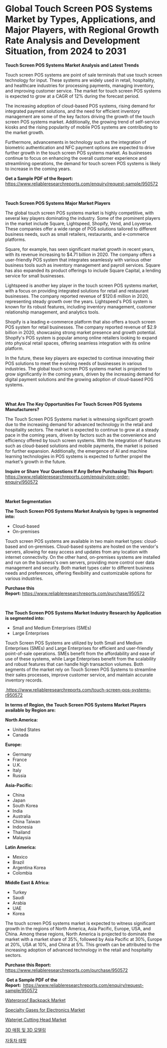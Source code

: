 <p><h1>Global Touch Screen POS Systems Market by Types, Applications, and Major Players, with Regional Growth Rate Analysis and Development Situation, from 2024 to 2031</h1></p><p><strong>Touch Screen POS Systems Market Analysis and Latest Trends</strong></p>
<p><p>Touch screen POS systems are point of sale terminals that use touch screen technology for input. These systems are widely used in retail, hospitality, and healthcare industries for processing payments, managing inventory, and improving customer service. The market for touch screen POS systems is expected to grow at a CAGR of 12% during the forecast period.</p><p>The increasing adoption of cloud-based POS systems, rising demand for integrated payment solutions, and the need for efficient inventory management are some of the key factors driving the growth of the touch screen POS systems market. Additionally, the growing trend of self-service kiosks and the rising popularity of mobile POS systems are contributing to the market growth.</p><p>Furthermore, advancements in technology such as the integration of biometric authentication and NFC payment options are expected to drive further growth in the touch screen POS systems market. As businesses continue to focus on enhancing the overall customer experience and streamlining operations, the demand for touch screen POS systems is likely to increase in the coming years.</p></p>
<p><strong>Get a Sample PDF of the Report:&nbsp;</strong> <a href="https://www.reliableresearchreports.com/enquiry/request-sample/950572">https://www.reliableresearchreports.com/enquiry/request-sample/950572</a></p>
<p>&nbsp;</p>
<p><strong>Touch Screen POS Systems Major Market Players</strong></p>
<p><p>The global touch screen POS systems market is highly competitive, with several key players dominating the industry. Some of the prominent players in the market include Square, Lightspeed, Shopify, Vend, and Loyverse. These companies offer a wide range of POS solutions tailored to different business needs, such as small retailers, restaurants, and e-commerce platforms.</p><p>Square, for example, has seen significant market growth in recent years, with its revenue increasing to $4.71 billion in 2020. The company offers a user-friendly POS system that integrates seamlessly with various other business tools such as inventory management and payroll services. Square has also expanded its product offerings to include Square Capital, a lending service for small businesses.</p><p>Lightspeed is another key player in the touch screen POS systems market, with a focus on providing integrated solutions for retail and restaurant businesses. The company reported revenue of $120.6 million in 2020, representing steady growth over the years. Lightspeed's POS system is known for its robust features, including inventory management, customer relationship management, and analytics tools.</p><p>Shopify is a leading e-commerce platform that also offers a touch screen POS system for retail businesses. The company reported revenue of $2.9 billion in 2020, showcasing strong market presence and growth potential. Shopify's POS system is popular among online retailers looking to expand into physical retail spaces, offering seamless integration with its online platform.</p><p>In the future, these key players are expected to continue innovating their POS solutions to meet the evolving needs of businesses in various industries. The global touch screen POS systems market is projected to grow significantly in the coming years, driven by the increasing demand for digital payment solutions and the growing adoption of cloud-based POS systems.</p></p>
<p>&nbsp;</p>
<p><strong>What Are The Key Opportunities For Touch Screen POS Systems Manufacturers?</strong></p>
<p><p>The Touch Screen POS Systems market is witnessing significant growth due to the increasing demand for advanced technology in the retail and hospitality sectors. The market is expected to continue to grow at a steady pace in the coming years, driven by factors such as the convenience and efficiency offered by touch screen systems. With the integration of features such as cloud-based solutions and mobile payments, the market is poised for further expansion. Additionally, the emergence of AI and machine learning technologies in POS systems is expected to further propel the market's growth in the future.</p></p>
<p><strong>Inquire or Share Your Questions If Any Before Purchasing This Report:</strong> <a href="https://www.reliableresearchreports.com/enquiry/pre-order-enquiry/950572">https://www.reliableresearchreports.com/enquiry/pre-order-enquiry/950572</a></p>
<p>&nbsp;</p>
<p><strong>Market Segmentation</strong></p>
<p><strong>The Touch Screen POS Systems Market Analysis by types is segmented into:</strong></p>
<p><ul><li>Cloud-based</li><li>On-premises</li></ul></p>
<p><p>Touch screen POS systems are available in two main market types: cloud-based and on-premises. Cloud-based systems are hosted on the vendor's servers, allowing for easy access and updates from any location with internet connectivity. On the other hand, on-premises systems are installed and run on the business's own servers, providing more control over data management and security. Both market types cater to different business needs and preferences, offering flexibility and customizable options for various industries.</p></p>
<p><strong>Purchase this Report:&nbsp;</strong><a href="https://www.reliableresearchreports.com/purchase/950572">https://www.reliableresearchreports.com/purchase/950572</a></p>
<p>&nbsp;</p>
<p><strong>The Touch Screen POS Systems Market Industry Research by Application is segmented into:</strong></p>
<p><ul><li>Small and Medium Enterprises (SMEs)</li><li>Large Enterprises</li></ul></p>
<p><p>Touch Screen POS Systems are utilized by both Small and Medium Enterprises (SMEs) and Large Enterprises for efficient and user-friendly point-of-sale operations. SMEs benefit from the affordability and ease of use of these systems, while Large Enterprises benefit from the scalability and robust features that can handle high transaction volumes. Both segments of the market rely on Touch Screen POS Systems to streamline their sales processes, improve customer service, and maintain accurate inventory records.</p></p>
<p><a href="https://www.reliableresearchreports.com/touch-screen-pos-systems-r950572">&nbsp;https://www.reliableresearchreports.com/touch-screen-pos-systems-r950572</a></p>
<p><strong>In terms of Region, the Touch Screen POS Systems Market Players available by Region are:</strong></p>
<p>
    <p> <strong> North America: </strong>
        <ul>
            <li>United States</li>
            <li>Canada</li>
        </ul>
        </p> 
    <p> <strong> Europe: </strong>
        <ul>
            <li>Germany</li>
            <li>France</li>
            <li>U.K.</li>
            <li>Italy</li>
            <li>Russia</li>
        </ul>
        </p> 
    <p> <strong> Asia-Pacific: </strong>
        <ul>
            <li>China</li>
            <li>Japan</li>
            <li>South Korea</li>
            <li>India</li>
            <li>Australia</li>
            <li>China Taiwan</li>
            <li>Indonesia</li>
            <li>Thailand</li>
            <li>Malaysia</li>
        </ul>
        </p> 
    <p> <strong> Latin America: </strong>
        <ul>
            <li>Mexico</li>
            <li>Brazil</li>
            <li>Argentina Korea</li>
            <li>Colombia</li>
        </ul>
        </p> 
    <p> <strong> Middle East & Africa: </strong>
        <ul>
            <li>Turkey</li>
            <li>Saudi</li>
            <li>Arabia</li>
            <li>UAE</li>
            <li>Korea</li>
        </ul>
    </p>
    </p>
<p><p>The touch screen POS systems market is expected to witness significant growth in the regions of North America, Asia Pacific, Europe, USA, and China. Among these regions, North America is projected to dominate the market with a market share of 35%, followed by Asia Pacific at 30%, Europe at 20%, USA at 10%, and China at 5%. This growth can be attributed to the increasing adoption of advanced technology in the retail and hospitality sectors.</p></p>
<p><strong>Purchase this Report: </strong><a href="https://www.reliableresearchreports.com/purchase/950572">https://www.reliableresearchreports.com/purchase/950572</a></p>
<p>&nbsp;<strong>Get a Sample PDF of the Report:&nbsp;&nbsp;</strong><a href="https://www.reliableresearchreports.com/enquiry/request-sample/950572">https://www.reliableresearchreports.com/enquiry/request-sample/950572</a></p>
<p><strong></strong></p>
<p><p><a href="https://github.com/BriaAbshire/Market-Research-Report-List-1/blob/main/waterproof-backpack-market.md">Waterproof Backpack Market</a></p><p><a href="https://www.linkedin.com/pulse/specialty-gases-electronics-market-report-product-type-nitrogen-vci7f?trackingId=hn%2Fgstl8RiSDvuZdTxVAPw%3D%3D">Specialty Gases for Electronics Market</a></p><p><a href="https://github.com/Christopherorp895/Market-Research-Report-List-1/blob/main/waterjet-cutting-head-market.md">Waterjet Cutting Head Market</a></p><p><a href="https://github.com/admichael111/Market-Research-Report-List-2/blob/main/355707879555.md">3D 매핑 및 3D 모델링</a></p><p><a href="https://github.com/hook46569/Market-Research-Report-List-3/blob/main/972056679554.md">자동차 태핏</a></p></p>